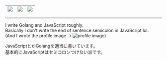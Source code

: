 

| [![](https://github-profile-summary-cards.vercel.app/api/cards/stats?username=BinaryDolphin29&theme=github_dark)](https://github.com/BinaryDolphin29) | [![](https://github-profile-summary-cards.vercel.app/api/cards/repos-per-language?username=BinaryDolphin29&theme=github_dark)](https://github.com/BinaryDolphin29) | [![](https://github-profile-summary-cards.vercel.app/api/cards/productive-time?username=BinaryDolphin29&theme=github_dark)](https://github.com/BinaryDolphin29) |
|:-:|:-:|:-:|
---
I write Golang and JavaScript roughly.  
Basically I don't write the end of sentence semicolon in JavaScript lol.  
(And I wrote the profile image → ![profile image](https://avatars.githubusercontent.com/u/27124708?s=16&v=4))

JavaScriptとかGolangを適当に書いています。   
基本的にJavaScriptはセミコロンつけない派です。
